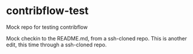 contribflow-test
================

Mock repo for testing contribflow

Mock checkin to the README.md, from a ssh-cloned repo.
This is another edit, this time through a ssh-cloned repo.








